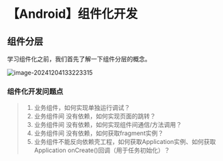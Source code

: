 # 【Android】组件化开发

## 组件分层

学习组件化之前，我们首先了解一下组件分层的概念。

![image-20241204133223315](https://gitee.com/ForeverHamburger/picgo_imgs1/raw/master/202412041332466.png)



### 组件化开发问题点

> 1. 业务组件，如何实现单独运行调试？
> 2. 业务组件间 没有依赖，如何实现页面的跳转？
> 3. 业务组件间 没有依赖，如何实现组件间通信/方法调用？
> 4. 业务组件间 没有依赖，如何获取fragment实例？
> 5. 业务组件不能反向依赖壳工程，如何获取Application实例、如何获取Application onCreate()回调（用于任务初始化）？

## 

